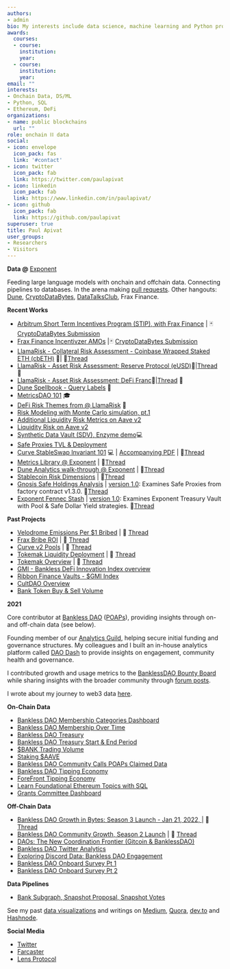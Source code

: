 ```yaml
---
authors:
- admin
bio: My interests include data science, machine learning and Python programming.
awards:
  courses:
  - course: 
    institution: 
    year: 
  - course: 
    institution: 
    year:
email: ""
interests:
- Onchain Data, DS/ML
- Python, SQL 
- Ethereum, DeFi 
organizations:
- name: public blockchains
  url: ""
role: onchain ⛓️ data
social:
- icon: envelope
  icon_pack: fas
  link: '#contact'
- icon: twitter
  icon_pack: fab
  link: https://twitter.com/paulapivat
- icon: linkedin
  icon_pack: fab
  link: https://www.linkedin.com/in/paulapivat/
- icon: github
  icon_pack: fab
  link: https://github.com/paulapivat
superuser: true
title: Paul Apivat
user_groups:
- Researchers
- Visitors
---
```




**Data @** [Exponent](https://exponent.cx/)

Feeding large language models with onchain and offchain data. Connecting pipelines to databases. In the arena making [pull requests](https://github.com/PaulApivat). Other hangouts: [Dune](https://dune.com/paulapivat), [CryptoDataBytes](https://twitter.com/cryptodatabytes), [DataTalksClub](https://twitter.com/DataTalksClub), Frax Finance.



**Recent Works**

- [Arbitrum Short Term Incentives Program (STIP), with Frax Finance](https://dune.com/paulapivat/arbitrum-stip-with-frax-finance) | 🃏[CryptoDataBytes Submission](https://jokerace.io/contest/optimism/0xBF07ff1007f0632a810172976b77f99c9EB03c9F/submission/83779953257751213502467755572983596681276944908866455761702746768565333668946)
- [Frax Finance Incentivzer AMOs](https://dune.com/paulapivat/frax-finance-incentivizer-amos) |🃏 [CryptoDataBytes Submission](https://jokerace.io/contest/optimism/0xf9877d107aa83f1E3a48d99D4b43Fbff61E9d82c/submission/62290207048883345317895143567357964817530154046817466970812895629170079985927)
- [LlamaRisk - Collateral Risk Assessment - Coinbase Wrapped Staked ETH (cbETH)](https://hackmd.io/@PrismaRisk/cbETH) 🦙| 🧵[Thread](https://twitter.com/LlamaRisk/status/1678221796787765249?s=20)
- [LlamaRisk - Asset Risk Assessment: Reserve Protocol (eUSD)](https://cryptorisks.substack.com/p/asset-risk-assessment-reserve-protocol)🦙|[Thread](https://twitter.com/LlamaRisk/status/1667027094449328130?s=20) 🧵
- [LlamaRisk - Asset Risk Assessment: DeFi Franc](https://cryptorisks.substack.com/p/asset-risk-assessment-defi-franc)🦙|[Thread](https://twitter.com/LlamaRisk/status/1648584348923465728?s=20) 🧵
- [Dune Spellbook - Query Labels](https://github.com/duneanalytics/spellbook/pull/2945#issuecomment-1484124721) ️🧙
- [MetricsDAO 101](https://opensea.io/assets/matic/0xe37c7468454e378e90dd0dda8d2ce1628b62a033/11) 🎓
- [DeFi Risk Themes from @ LlamaRisk](https://twitter.com/paulapivat/status/1637067244021637121) 🧵
- [Risk Modeling with Monte Carlo simulation, pt.1](https://github.com/exponent-cx/analytics/blob/main/risk/monte_carlo/risk_mc.ipynb)
- [Additional Liquidity Risk Metrics on Aave v2](https://dune.com/paulapivat/aave-liquidity-risk-metrics)
- [Liquidity Risk on Aave v2](https://dune.com/paulapivat/aave-v2-utilization-and-liquidity-risk)
- [Synthetic Data Vault (SDV), Enzyme demo](https://colab.research.google.com/drive/1C_de-7RVgd2to7niKIIjrGDRGOfyUsqf)💻
- [Safe Proxies TVL & Deployment](https://dune.com/exponent/safe-proxies-tvl-and-deployment)
- [Curve StableSwap Invariant 101](https://colab.research.google.com/drive/1cpApTBso1zTBw2lsTHa93afsaQEV7aAe?usp=sharing) 💻 | [Accompanying PDF](https://drive.google.com/file/d/1mGceMdm1Va0_WPvKfSo2PHl-7STPcTkk/view?usp=sharing) | 🧵[Thread](https://twitter.com/paulapivat/status/1601389152750424066?s=20&t=huUM4HxrweLxZrl5xDqe8w)
- [Metrics Library @ Exponent](https://www.notion.so/exponent-cx/Metrics-Library-50b3ce4d69124075a3676f84787f695a) | 🧵[Thread](https://twitter.com/paulapivat/status/1601043087249539072)
- [Dune Analytics walk-through @ Exponent](https://docs.google.com/presentation/d/1BF_jmlRwzOfz8eDsuNTDpaaH-ELxC4YcPE67-GE_4Io/edit#slide=id.p) | 🧵[Thread](https://twitter.com/paulapivat/status/1587656228649734146)
- [Stablecoin Risk Dimensions](https://dune.com/paulapivat/stablecoin-risk-dimensions) | 🧵[Thread](https://twitter.com/paulapivat/status/1579057979974123521)
- [Gnosis Safe Holdings Analysis](https://dune.com/exponent/gnosis-safe-holdings-analysis) | [version 1.0](https://dune.com/paulapivat/gnosis-safe-factory): Examines Safe Proxies from factory contract v1.3.0. 🧵[Thread](https://twitter.com/Exponent_cx/status/1573327110852300800)
- [Exponent Fennec Stash](https://dune.com/exponent/exponent-fennec-stash) | [version 1.0](https://dune.com/paulapivat/exponent-treasury-vault): Examines Exponent Treasury Vault with Pool & Safe Dollar Yield strategies. 🧵[Thread](https://twitter.com/paulapivat/status/1565621408478433281)

**Past Projects**

- [Velodrome Emissions Per $1 Bribed](https://dune.com/paulapivat/velodrome-emissions-bribe) | 🧵 [Thread](https://twitter.com/paulapivat/status/1561752438981664768)
- [Frax Bribe ROI](https://dune.com/paulapivat/frax-bribe) | 🧵 [Thread](https://twitter.com/paulapivat/status/1551219246667022337)
- [Curve v2 Pools](https://dune.com/paulapivat/curve-v2-pools) | 🧵 [Thread](https://twitter.com/paulapivat/status/1542780111589560322)
- [Tokemak Liquidity Deployment](https://dune.com/paulapivat/Tokemak-2) | 🧵 [Thread](https://twitter.com/paulapivat/status/1529700733070716928)
- [Tokemak Overview](https://dune.com/paulapivat/Tokemak) | 🧵 [Thread](https://twitter.com/paulapivat/status/1522968493380890624)
- [GMI - Bankless DeFi Innovation Index overview](https://dune.xyz/paulapivat/dollarGMI)
- [Ribbon Finance Vaults - $GMI Index](https://dune.xyz/paulapivat/Ribbon-Vaults)
- [CultDAO Overview](https://dune.xyz/paulapivat/CultDAO)
- [Bank Token Buy & Sell Volume](https://dune.xyz/paulapivat/dollarBANK-Buy-and-Sell-Volume)


**2021**

Core contributor at [Bankless DAO](https://www.bankless.community/)  ([POAPs](https://app.poap.xyz/scan/0xdfdf2d882d9ebce6c7eac3da9ab66cbfda263781)), providing insights through on- and off-chain data (see below).

Founding member of our [Analytics Guild](https://www.notion.so/bankless/BanklessDAO-Wiki-82ba81e7da1c42adb7c4ab67a4f22e8f), helping secure initial funding and governance structures. My colleagues and I built an in-house analytics platform called [DAO Dash](https://www.notion.so/bankless/DAO-Dash-41a151ce8ef74fcd893cba3b47223828) to provide insights on engagement, community health and governance.

I contributed growth and usage metrics to the [BanklessDAO Bounty Board](https://www.notion.so/bankless/Bounty-Board-318dc164cc5640cca17e0fb5f484fd90) while sharing insights with the broader community through [forum posts](https://forum.bankless.community/u/paulapivat/activity/topics). 

I wrote about my journey to web3 data [here](https://paulapivat.com/post/before_crypto/).


**On-Chain Data**

- [Bankless DAO Membership Categories Dashboard](https://duneanalytics.com/paulapivat/dollarBANK-Members)
- [Bankless DAO Membership Over Time](https://duneanalytics.com/paulapivat/dollarBANK-Members-Time-Series)
- [Bankless DAO Treasury](https://duneanalytics.com/paulapivat/WIP-Bankless-DAO-Treasury)
- [Bankless DAO Treasury Start & End Period](https://duneanalytics.com/paulapivat/Bankless-DAO-Treasury-Overtime)
- [$BANK Trading Volume](https://duneanalytics.com/paulapivat/BANK)
- [Staking $AAVE](https://duneanalytics.com/paulapivat/Staking-Aave)
- [Bankless DAO Community Calls POAPs Claimed Data](https://forum.bankless.community/t/community-call-poaps-claimed-numbers-thru-july-9th/1232)
- [Bankless DAO Tipping Economy](https://dune.xyz/paulapivat/Bankless-DAO-Tipping-Economy)
- [ForeFront Tipping Economy](https://dune.xyz/paulapivat/Fore-Front-Tipping-Economy)
- [Learn Foundational Ethereum Topics with SQL](https://ethereum.org/en/developers/tutorials/learn-foundational-ethereum-topics-with-sql/)
- [Grants Committee Dashboard](https://dune.xyz/paulapivat/Grants-Committee-Dashboard)

**Off-Chain Data**

- [Bankless DAO Growth in Bytes: Season 3 Launch - Jan 21, 2022, ](https://docs.google.com/presentation/d/1CIUPeTDyRga9fOOnpsPjA6pS3nR6oZKHX6aUfRMmXbI/edit?usp=sharing) | 🧵 [Thread](https://twitter.com/paulapivat/status/1484455204137279490)
- [Bankless DAO Community Growth, Season 2 Launch](https://docs.google.com/presentation/d/18DGuSTsLgU2C2iNNcvoo2-27uL2Tcb1jfMaMGa9Zeyc/edit?usp=sharing) | 🧵 [Thread](https://twitter.com/paulapivat/status/1446484367736328199)
- [DAOs: The New Coordination Frontier (Gitcoin & BanklessDAO)](https://docs.google.com/presentation/d/1fLJvPOvibcCUpJ9ES44_cdoX5Hb7LpDaloGWz5FbUEM/edit#slide=id.gec41538503_0_399)
- [Bankless DAO Twitter Analytics](https://forum.bankless.community/t/bankless-dao-twitter-analytics-june-2021-edition/1200)
- [Exploring Discord Data: Bankless DAO Engagement](https://forum.bankless.community/t/exploring-discord-data-bankless-dao-engagement/1100)
- [Bankless DAO Onboard Survey Pt 1](https://forum.bankless.community/t/onboard-survey-exploratory-analysis/1048)
- [Bankless DAO Onboard Survey Pt 2](https://forum.bankless.community/t/onboard-survey-exploratory-analysis-part-2/1067)

**Data Pipelines**
- [Bank Subgraph, Snapshot Proposal, Snapshot Votes](https://github.com/BanklessDAO/analytics/tree/main/daodash/etl_pipeline)


See my past [data visualizations](https://paulapivat.com/#gallery) and writings on [Medium](https://paulapivat.medium.com/), [Quora](https://www.quora.com/profile/Paul-Apivat-Hanvongse), [dev.to](https://dev.to/paulapivat) and  [Hashnode](https://paulapivat.hashnode.dev/).

**Social Media**

- [Twitter](https://twitter.com/paulapivat)
- [Farcaster](https://fcast.me/paulx)
- [Lens Protocol](https://lenster.xyz/u/paulx)





